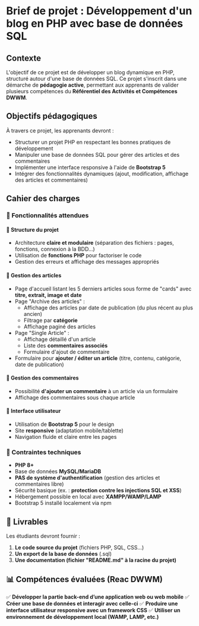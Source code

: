 # Brief de projet : Développement d'un blog en PHP avec base de données SQL

## Contexte
L'objectif de ce projet est de développer un blog dynamique en PHP, structuré autour d'une base de données SQL. Ce projet s'inscrit dans une démarche de **pédagogie active**, permettant aux apprenants de valider plusieurs compétences du **Référentiel des Activités et Compétences DWWM**.

## Objectifs pédagogiques
À travers ce projet, les apprenants devront :
- Structurer un projet PHP en respectant les bonnes pratiques de développement
- Manipuler une base de données SQL pour gérer des articles et des commentaires
- Implémenter une interface responsive à l'aide de **Bootstrap 5**
- Intégrer des fonctionnalités dynamiques (ajout, modification, affichage des articles et commentaires)

## Cahier des charges
### 🔹 Fonctionnalités attendues

#### 📌 Structure du projet
- Architecture **claire et modulaire** (séparation des fichiers : pages, fonctions, connexion à la BDD...)
- Utilisation de **fonctions PHP** pour factoriser le code
- Gestion des erreurs et affichage des messages appropriés

#### 📌 Gestion des articles
- Page d'accueil listant les 5 derniers articles sous forme de "cards" avec **titre, extrait, image et date**
- Page "Archive des articles" :
  - Affichage des articles par date de publication (du plus récent au plus ancien)
  - Filtrage par **catégorie**
  - Affichage paginé des articles
- Page "Single Article" :
  - Affichage détaillé d'un article
  - Liste des **commentaires associés**
  - Formulaire d'ajout de commentaire
- Formulaire pour **ajouter / éditer un article** (titre, contenu, catégorie, date de publication)

#### 📌 Gestion des commentaires
- Possibilité **d'ajouter un commentaire** à un article via un formulaire
- Affichage des commentaires sous chaque article

#### 📌 Interface utilisateur
- Utilisation de **Bootstrap 5** pour le design
- Site **responsive** (adaptation mobile/tablette)
- Navigation fluide et claire entre les pages

### 🔹 Contraintes techniques
- **PHP 8+** 
- Base de données **MySQL/MariaDB**
- **PAS de système d'authentification** (gestion des articles et commentaires libre)
- Sécurité basique (ex. : **protection contre les injections SQL et XSS**)
- Hébergement possible en local avec **XAMPP/WAMP/LAMP**
- Bootstrap 5 installé localement via npm

## 📌 Livrables
Les étudiants devront fournir :
1. **Le code source du projet** (fichiers PHP, SQL, CSS...)
2. **Un export de la base de données** (.sql)
3. **Une documentation (fichier "README.md" à la racine du projet)**

## 📊 Compétences évaluées (Reac DWWM)
✅ **Développer la partie back-end d’une application web ou web mobile**
✅ **Créer une base de données et interagir avec celle-ci**
✅ **Produire une interface utilisateur responsive avec un framework CSS**
✅ **Utiliser un environnement de développement local (WAMP, LAMP, etc.)**